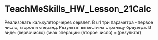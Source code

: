# TeachMeSkills_HW_Lesson_21Calc

Реализовать калькулятор через сервлет. 
В url три параметра - первое число, второе и операнд. 
Результат вывести на страницу браузера. В виде: (первочисло) (знак операции) (второе число) = (результат)
